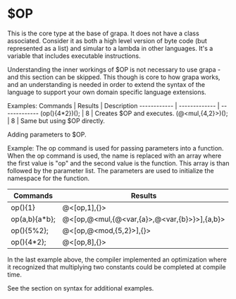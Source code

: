 # $OP
This is the core type at the base of grapa. It does not have a class associated. Consider it as both a high level version of byte code (but represented as a list) and simular to a lambda in other languages. It's a variable that includes executable instructions. 

Understanding the inner workings of $OP is not necessary to use grapa - and this section can be skipped. This though is core to how grapa works, and an understanding is needed in order to extend the syntax of the language to support your own domain specific language extensions.

Examples:
Commands | Results | Description
------------ | ------------- | -------------
(op(){4*2})(); | 8 | Creates $OP and executes.
(@<mul,{4,2}>)(); | 8 | Same but using $OP directly.

Adding parameters to $OP.

Example: The op command is used for passing parameters into a function. When the op command is used, the name is replaced with an array where the first value is "op" and the second value is the function. This array is than followed by the parameter list. The parameters are used to initialize the namespace for the function.

Commands | Results
------------ | -------------
op(){1} | @<[op,1],{}>
op(a,b){a*b}; | @<[op,@<mul,{@<var,{a}>,@<var,{b}>}>],{a,b}>
op(){5%2}; | @<[op,@<mod,{5,2}>],{}>
op(){4*2}; | @<[op,8],{}>

In the last example above, the compiler implemented an optimization where it recognized that multiplying two constants could be completed at compile time.

See the section on syntax for additional examples.
